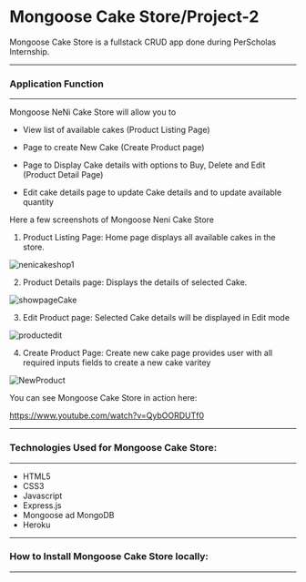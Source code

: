
# Mongoose Cake Store/Project-2

Mongoose Cake Store is a fullstack CRUD app done during PerScholas Internship.

--------------------------------------------------------------------------------------------
### Application Function
-----------------------------------------------------------------------------------------------
Mongoose NeNi Cake Store will allow you to 

- View list of available cakes (Product Listing Page)

- Page to create New Cake (Create Product page)

- Page to Display Cake details with options to Buy, Delete and Edit (Product Detail Page)

- Edit cake details page to update Cake details and to update available quantity 


Here a few screenshots of Mongoose Neni Cake Store

1. Product Listing Page: Home page displays all available cakes in the store.

![nenicakeshop1](https://user-images.githubusercontent.com/98413761/158913519-8e0b84c9-c311-47b1-9d4e-4b847cef650f.png)

2. Product Details page: Displays the details of selected Cake.

![showpageCake](https://user-images.githubusercontent.com/98413761/158918329-7535c109-f6f0-4b7c-bcc1-ec81eee8ff1d.png)

3. Edit Product page: Selected Cake details will be displayed in Edit mode

![productedit](https://user-images.githubusercontent.com/98413761/158919302-f40ae068-b7a1-47f2-ba80-8ec82a8dafe9.png)

4. Create Product Page: Create new cake page provides user with all required inputs fields to create a new cake varitey 

![NewProduct](https://user-images.githubusercontent.com/98413761/158919130-01716a8b-7102-4e7e-9ca4-d677087fe967.png)

You can see Mongoose Cake Store in action here:

https://www.youtube.com/watch?v=QybOORDUTf0


--------------------------------------------------------------------------------------------------------
### Technologies Used for Mongoose Cake Store:
-------------------------------------------------------------------------------------------------------
- HTML5
- CSS3
- Javascript
- Express.js
- Mongoose ad MongoDB
- Heroku
---------------------------------------------------------------------------------------------------------
### How to Install Mongoose Cake Store locally:
------------------------------------------------------------------------------------------------------------
